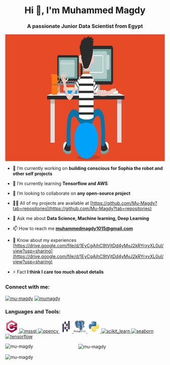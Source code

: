 <h1 align="center">Hi 👋, I'm Muhammed Magdy</h1>
<h3 align="center">A passionate Junior Data Scientist from Egypt</h3>
<a href="https://github.com/Mu-Magdy/Mu-Magdy/blob/main/a.gif" target="blank"><img align="center" src="https://github.com/Mu-Magdy/Mu-Magdy/blob/main/a.gif" height="400" /></a>

- 🔭 I’m currently working on **building conscious for Sophia the robot and other self projects**

- 🌱 I’m currently learning **Tensorflow and AWS**

- 👯 I’m looking to collaborate on **any open-source project**

- 👨‍💻 All of my projects are available at [https://github.com/Mu-Magdy?tab=repositories](https://github.com/Mu-Magdy?tab=repositories)

- 💬 Ask me about **Data Science, Machine learning, Deep Learning**

- 📫 How to reach me **muhammedmagdy1015@gmail.com**

- 📄 Know about my experiences [https://drive.google.com/file/d/1EyCgAihC9tVjtDd4yMvJ2kRYrxyXL0ul/view?usp=sharing](https://drive.google.com/file/d/1EyCgAihC9tVjtDd4yMvJ2kRYrxyXL0ul/view?usp=sharing)

- ⚡ Fact **I think I care too much about details**

<h3 align="left">Connect with me:</h3>
<p align="left">
<a href="https://linkedin.com/in/mu-magdy" target="blank"><img align="center" src="https://raw.githubusercontent.com/rahuldkjain/github-profile-readme-generator/master/src/images/icons/Social/linked-in-alt.svg" alt="mu-magdy" height="30" width="40" /></a>
<a href="https://kaggle.com/mumagdy" target="blank"><img align="center" src="https://raw.githubusercontent.com/rahuldkjain/github-profile-readme-generator/master/src/images/icons/Social/kaggle.svg" alt="mumagdy" height="30" width="40" /></a>
</p>

<h3 align="left">Languages and Tools:</h3>
<p align="left"> <a href="https://www.w3schools.com/cpp/" target="_blank" rel="noreferrer"> <img src="https://raw.githubusercontent.com/devicons/devicon/master/icons/cplusplus/cplusplus-original.svg" alt="cplusplus" width="40" height="40"/> </a> <a href="https://www.microsoft.com/en-us/sql-server" target="_blank" rel="noreferrer"> <img src="https://www.svgrepo.com/show/303229/microsoft-sql-server-logo.svg" alt="mssql" width="40" height="40"/> </a> <a href="https://opencv.org/" target="_blank" rel="noreferrer"> <img src="https://www.vectorlogo.zone/logos/opencv/opencv-icon.svg" alt="opencv" width="40" height="40"/> </a> <a href="https://pandas.pydata.org/" target="_blank" rel="noreferrer"> <img src="https://raw.githubusercontent.com/devicons/devicon/2ae2a900d2f041da66e950e4d48052658d850630/icons/pandas/pandas-original.svg" alt="pandas" width="40" height="40"/> </a> <a href="https://www.postgresql.org" target="_blank" rel="noreferrer"> <img src="https://raw.githubusercontent.com/devicons/devicon/master/icons/postgresql/postgresql-original-wordmark.svg" alt="postgresql" width="40" height="40"/> </a> <a href="https://www.python.org" target="_blank" rel="noreferrer"> <img src="https://raw.githubusercontent.com/devicons/devicon/master/icons/python/python-original.svg" alt="python" width="40" height="40"/> </a> <a href="https://scikit-learn.org/" target="_blank" rel="noreferrer"> <img src="https://upload.wikimedia.org/wikipedia/commons/0/05/Scikit_learn_logo_small.svg" alt="scikit_learn" width="40" height="40"/> </a> <a href="https://seaborn.pydata.org/" target="_blank" rel="noreferrer"> <img src="https://seaborn.pydata.org/_images/logo-mark-lightbg.svg" alt="seaborn" width="40" height="40"/> </a> <a href="https://www.tensorflow.org" target="_blank" rel="noreferrer"> <img src="https://www.vectorlogo.zone/logos/tensorflow/tensorflow-icon.svg" alt="tensorflow" width="40" height="40"/> </a> </p>


<p><img align="left" src="https://github-readme-stats.vercel.app/api/top-langs?username=mu-magdy&show_icons=true&locale=en&layout=compact" alt="mu-magdy" width=45% /></p>

<p>&nbsp;<img align="center" src="https://github-readme-stats.vercel.app/api?username=mu-magdy&show_icons=true&locale=en" alt="mu-magdy" width=45% /></p>

<p><img align="center" src="https://github-readme-streak-stats.herokuapp.com/?user=mu-magdy&" alt="mu-magdy" width=45% /></p>
